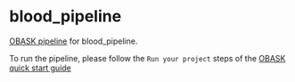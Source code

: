 # blood_pipeline

[OBASK pipeline](https://github.com/OBASKTools/obask) for blood_pipeline.

To run the pipeline, please follow the `Run your project` steps of the [OBASK quick start guide](https://obasktools.github.io/obask/quick_start/)